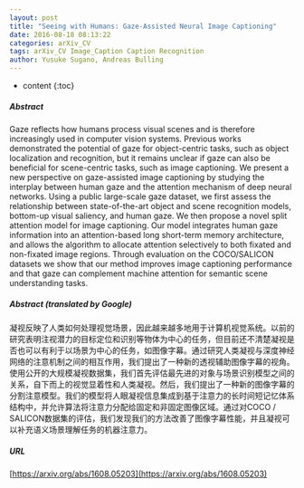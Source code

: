 ```yaml
---
layout: post
title: "Seeing with Humans: Gaze-Assisted Neural Image Captioning"
date: 2016-08-18 08:13:22
categories: arXiv_CV
tags: arXiv_CV Image_Caption Caption Recognition
author: Yusuke Sugano, Andreas Bulling
---
```


* content
{:toc}

##### Abstract
Gaze reflects how humans process visual scenes and is therefore increasingly used in computer vision systems. Previous works demonstrated the potential of gaze for object-centric tasks, such as object localization and recognition, but it remains unclear if gaze can also be beneficial for scene-centric tasks, such as image captioning. We present a new perspective on gaze-assisted image captioning by studying the interplay between human gaze and the attention mechanism of deep neural networks. Using a public large-scale gaze dataset, we first assess the relationship between state-of-the-art object and scene recognition models, bottom-up visual saliency, and human gaze. We then propose a novel split attention model for image captioning. Our model integrates human gaze information into an attention-based long short-term memory architecture, and allows the algorithm to allocate attention selectively to both fixated and non-fixated image regions. Through evaluation on the COCO/SALICON datasets we show that our method improves image captioning performance and that gaze can complement machine attention for semantic scene understanding tasks.

##### Abstract (translated by Google)
凝视反映了人类如何处理视觉场景，因此越来越多地用于计算机视觉系统。以前的研究表明注视潜力的目标定位和识别等物体为中心的任务，但目前还不清楚凝视是否也可以有利于以场景为中心的任务，如图像字幕。通过研究人类凝视与深度神经网络的注意机制之间的相互作用，我们提出了一种新的透视辅助图像字幕的视角。使用公开的大规模凝视数据集，我们首先评估最先进的对象与场景识别模型之间的关系，自下而上的视觉显着性和人类凝视。然后，我们提出了一种新的图像字幕的分割注意模型。我们的模型将人眼凝视信息集成到基于注意力的长时间短记忆体系结构中，并允许算法将注意力分配给固定和非固定图像区域。通过对COCO / SALICON数据集的评估，我们发现我们的方法改善了图像字幕性能，并且凝视可以补充语义场景理解任务的机器注意力。

##### URL
[https://arxiv.org/abs/1608.05203](https://arxiv.org/abs/1608.05203)

